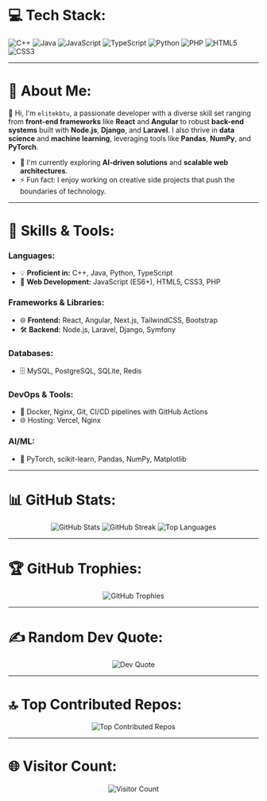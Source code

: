 # 💻 Tech Stack:
![C++](https://img.shields.io/badge/c++-%2300599C.svg?style=for-the-badge&logo=c%2B%2B&logoColor=white) 
![Java](https://img.shields.io/badge/java-%23ED8B00.svg?style=for-the-badge&logo=openjdk&logoColor=white) 
![JavaScript](https://img.shields.io/badge/javascript-%23323330.svg?style=for-the-badge&logo=javascript&logoColor=%23F7DF1E) 
![TypeScript](https://img.shields.io/badge/typescript-%23007ACC.svg?style=for-the-badge&logo=typescript&logoColor=white) 
![Python](https://img.shields.io/badge/python-3670A0?style=for-the-badge&logo=python&logoColor=ffdd54) 
![PHP](https://img.shields.io/badge/php-%23777BB4.svg?style=for-the-badge&logo=php&logoColor=white) 
![HTML5](https://img.shields.io/badge/html5-%23E34F26.svg?style=for-the-badge&logo=html5&logoColor=white) 
![CSS3](https://img.shields.io/badge/css3-%231572B6.svg?style=for-the-badge&logo=css3&logoColor=white)

---

# 🌟 About Me:
👋 Hi, I'm `elitekbtu`, a passionate developer with a diverse skill set ranging from **front-end frameworks** like **React** and **Angular** to robust **back-end systems** built with **Node.js**, **Django**, and **Laravel**. I also thrive in **data science** and **machine learning**, leveraging tools like **Pandas**, **NumPy**, and **PyTorch**.

- 🌱 I'm currently exploring **AI-driven solutions** and **scalable web architectures**.
- ⚡ Fun fact: I enjoy working on creative side projects that push the boundaries of technology.

---

# 🚀 Skills & Tools:
### **Languages:**
- 💡 **Proficient in:** C++, Java, Python, TypeScript
- 🔧 **Web Development:** JavaScript (ES6+), HTML5, CSS3, PHP

### **Frameworks & Libraries:**
- 🌐 **Frontend:** React, Angular, Next.js, TailwindCSS, Bootstrap
- 🛠️ **Backend:** Node.js, Laravel, Django, Symfony

### **Databases:**
- 🗄️ MySQL, PostgreSQL, SQLite, Redis

### **DevOps & Tools:**
- 🐳 Docker, Nginx, Git, CI/CD pipelines with GitHub Actions
- 🌐 Hosting: Vercel, Nginx

### **AI/ML:**
- 🤖 PyTorch, scikit-learn, Pandas, NumPy, Matplotlib

---

# 📊 GitHub Stats:
<p align="center">
  <img src="https://github-readme-stats.vercel.app/api?username=elitekbtu&theme=radical&hide_border=false&include_all_commits=true&count_private=true" alt="GitHub Stats" />
  <img src="https://nirzak-streak-stats.vercel.app/?user=elitekbtu&theme=radical&hide_border=false" alt="GitHub Streak" />
  <img src="https://github-readme-stats.vercel.app/api/top-langs/?username=elitekbtu&theme=radical&hide_border=false&include_all_commits=true&count_private=true&layout=compact" alt="Top Languages" />
</p>

---

# 🏆 GitHub Trophies:
<p align="center">
  <img src="https://github-profile-trophy.vercel.app/?username=elitekbtu&theme=radical&no-frame=false&no-bg=true&margin-w=4" alt="GitHub Trophies" />
</p>

---

# ✍️ Random Dev Quote:
<p align="center">
  <img src="https://quotes-github-readme.vercel.app/api?type=horizontal&theme=radical" alt="Dev Quote" />
</p>

---

# 🔝 Top Contributed Repos:
<p align="center">
  <img src="https://github-contributor-stats.vercel.app/api?username=elitekbtu&limit=5&theme=transparent&combine_all_yearly_contributions=true" alt="Top Contributed Repos" />
</p>

---

# 🌐 Visitor Count:
<p align="center">
  <img src="https://visitcount.itsvg.in/api?id=elitekbtu&icon=2&color=12" alt="Visitor Count" />
</p>
